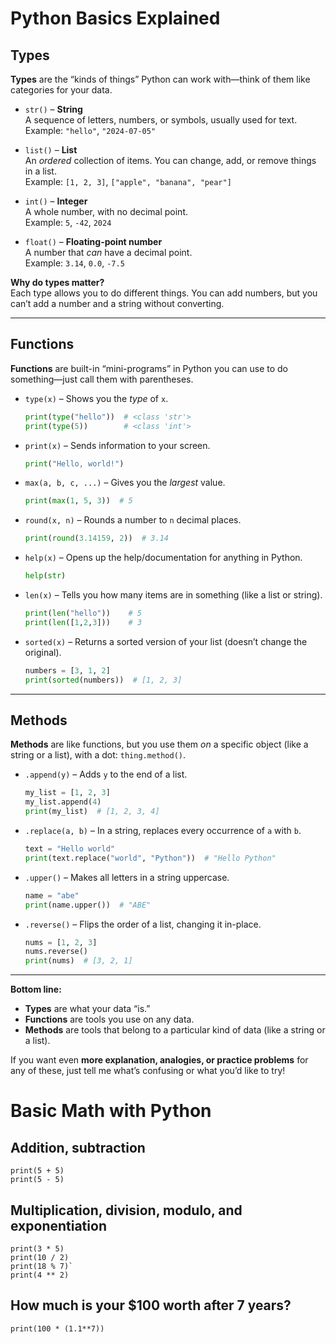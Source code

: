 # Python Basics Explained

## Types

**Types** are the “kinds of things” Python can work with—think of them like categories for your data.

- `str()` – **String**  
  A sequence of letters, numbers, or symbols, usually used for text.  
  Example: `"hello"`, `"2024-07-05"`

- `list()` – **List**  
  An *ordered* collection of items. You can change, add, or remove things in a list.  
  Example: `[1, 2, 3]`, `["apple", "banana", "pear"]`

- `int()` – **Integer**  
  A whole number, with no decimal point.  
  Example: `5`, `-42`, `2024`

- `float()` – **Floating-point number**  
  A number that *can* have a decimal point.  
  Example: `3.14`, `0.0`, `-7.5`

**Why do types matter?**  
Each type allows you to do different things. You can add numbers, but you can’t add a number and a string without converting.

---

## Functions

**Functions** are built-in “mini-programs” in Python you can use to do something—just call them with parentheses.

- `type(x)` – Shows you the *type* of `x`.  
  ```python
  print(type("hello"))  # <class 'str'>
  print(type(5))        # <class 'int'>
  ```

- `print(x)` – Sends information to your screen.  
  ```python
  print("Hello, world!")
  ```

- `max(a, b, c, ...)` – Gives you the *largest* value.  
  ```python
  print(max(1, 5, 3))  # 5
  ```

- `round(x, n)` – Rounds a number to `n` decimal places.  
  ```python
  print(round(3.14159, 2))  # 3.14
  ```

- `help(x)` – Opens up the help/documentation for anything in Python.  
  ```python
  help(str)
  ```

- `len(x)` – Tells you how many items are in something (like a list or string).  
  ```python
  print(len("hello"))    # 5
  print(len([1,2,3]))    # 3
  ```

- `sorted(x)` – Returns a sorted version of your list (doesn’t change the original).  
  ```python
  numbers = [3, 1, 2]
  print(sorted(numbers))  # [1, 2, 3]
  ```

---

## Methods

**Methods** are like functions, but you use them *on* a specific object (like a string or a list), with a dot: `thing.method()`.

- `.append(y)` – Adds `y` to the end of a list.  
  ```python
  my_list = [1, 2, 3]
  my_list.append(4)
  print(my_list)  # [1, 2, 3, 4]
  ```

- `.replace(a, b)` – In a string, replaces every occurrence of `a` with `b`.  
  ```python
  text = "Hello world"
  print(text.replace("world", "Python"))  # "Hello Python"
  ```

- `.upper()` – Makes all letters in a string uppercase.  
  ```python
  name = "abe"
  print(name.upper())  # "ABE"
  ```

- `.reverse()` – Flips the order of a list, changing it in-place.  
  ```python
  nums = [1, 2, 3]
  nums.reverse()
  print(nums)  # [3, 2, 1]
  ```

---

**Bottom line:**  
- **Types** are what your data “is.”
- **Functions** are tools you use on any data.
- **Methods** are tools that belong to a particular kind of data (like a string or a list).

If you want even **more explanation, analogies, or practice problems** for any of these, just tell me what’s confusing or what you’d like to try!

# Basic Math with Python

## Addition, subtraction
    
    print(5 + 5)
    print(5 - 5)

## Multiplication, division, modulo, and exponentiation
    
    print(3 * 5)
    print(10 / 2)
    print(18 % 7)`
    print(4 ** 2)

## How much is your $100 worth after 7 years?
    
    print(100 * (1.1**7))

